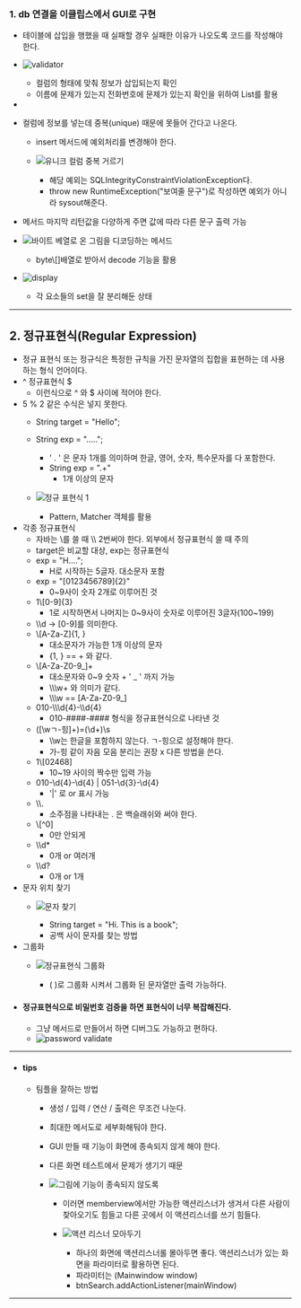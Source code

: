 ### 1. db 연결을 이클립스에서 GUI로 구현
- 테이블에 삽입을 행했을 때 실패할 경우 실패한 이유가 나오도록 코드를 작성해야 한다.
- ![validator](https://github.com/user-attachments/assets/eb404be0-60c5-4c99-bf2e-d82e0b7b8969)

	- 컬럼의 형태에 맞춰 정보가 삽입되는지 확인
	- 이름에 문제가 있는지 전화번호에 문제가 있는지 확인을 위하여 List를 활용
- 
- 컬럼에 정보를 넣는데 중복(unique) 때문에 못들어 간다고 나온다.
	- insert 메서드에 예외처리를 변경해야 한다.
	- ![유니크 컬럼 중복 거르기](https://github.com/user-attachments/assets/1a6e14cd-5653-4286-8245-99152c9a7876)

		- 해당 예외는 SQLIntegrityConstraintViolationException다.
		- throw new RuntimeException("보여줄 문구")로 작성하면 예외가 아니라 sysout해준다.
- 메서드 마지막 리턴값을 다양하게 주면 값에 따라 다른 문구 출력 가능
- ![바이트 베열로 온 그림을 디코딩하는 메서드](https://github.com/user-attachments/assets/db4fde8b-5e09-468d-9da8-7915783ba0ce)

	- byte\\\[]배열로 받아서 decode 기능을 활용
- ![display](https://github.com/user-attachments/assets/0edf23f4-afa3-4ed1-a0bd-319c28f4f989)

	- 각 요소들의 set을 잘 분리해둔 상태

---
## 2. 정규표현식(Regular Expression)
- 정규 표현식 또는 정규식은 특정한 규칙을 가진 문자열의 집합을 표현하는 데 사용하는 형식 언어이다.
- ^ 정규표현식 $ 
	- 이런식으로 ^ 와 $ 사이에 적어야 한다.
- 5 % 2 같은 수식은 넣지 못한다.
	- String target = "Hello";
	- String exp = ".....";
		- ' . ' 은 문자 1개를 의미하며 한글, 영어, 숫자, 특수문자를 다 포함한다.
		- String exp = ".+"
			- 1개 이상의 문자
	- ![정규 표현식 1](https://github.com/user-attachments/assets/fdf0fdd7-6942-4bdc-81a5-d529b526f536)

		- Pattern, Matcher 객체를 활용
- 각종 정규표현식
	- 자바는 \\를 쓸 때 \\\\ 2번써야 한다. 외부에서 정규표현식 쓸 때 주의
	- target은 비교할 대상, exp는 정규표현식
	- exp = "H...."; 
		- H로 시작하는 5글자. 대소문자 포함
	- exp = "\[0123456789]{2}"
		- 0~9사이 숫자 2개로 이루어진 것
	- 1\\\[0-9]{3}
		- 1로 시작하면서 나머지는 0~9사이 숫자로 이루어진 3글자(100~199)
	- \\\\d -> \[0-9]를 의미한다.
	- \\\[A-Za-Z]{1, }
		- 대소문자가 가능한 1개 이상의 문자
		- {1, } == + 와 같다.
	- \\\[A-Za-Z0-9_]+
		- 대소문자와 0~9 숫자 + ' _ ' 까지 가능
		- \\\\\\w+ 와 의미가 같다.
		- \\\\\\w == \[A-Za-Z0-9_]
	-  010-\\\\\\d{4}-\\\\d{4}
		- 010-####-#### 형식을 정규표현식으로 나타낸 것
	- (\[\\wㄱ-힝]+)=(\\d+)\\s
		- \\\\w는 한글을 포함하지 않는다. ㄱ-힝으로 설정해야 한다.
		- 가-힝 같이 자음 모음 분리는 권장 x 다른 방법을 쓴다.
	- 1\\\[02468]
		- 10~19 사이의 짝수만 입력 가능
	- 010-\\d{4}-\\d{4} | 051-\\d{3}-\\d{4}
		- '|' 로 or 표시 가능
	- \\\\.
		- 소주점을 나타내는 . 은 백슬래쉬와 써야 한다.
	- \\\[^0]
		- 0만 안되게
	- \\\\d*
		- 0개 or 여러개
	- \\\\d?
		- 0개 or 1개
- 문자 위치 찾기
	- ![문자 찾기](https://github.com/user-attachments/assets/5a20bd24-7e12-48b6-bbd2-67df0f367c91)

		- String target = "Hi. This is a book";
		- 공백 사이 문자를 찾는 방법
- 그룹화
	- ![정규표현식 그룹화](https://github.com/user-attachments/assets/3938e9b3-548e-42fe-8fb3-a94aae9f2ac7)

		- ( )로 그룹화 시켜서 그룹화 된 문자열만 출력 가능하다.
- #### 정규표현식으로 비밀번호 검증을 하면 표현식이 너무 복잡해진다.
	- 그냥 메서드로 만들어서 하면 디버그도 가능하고 편하다.
	- ![password validate](https://github.com/user-attachments/assets/c1c22711-0fb4-44b7-9eba-8dcd65dfd290)

---
- #### tips
	- 팀플을 잘하는 방법
		- 생성 / 입력 / 연산 / 출력은 무조건 나눈다.
		- 최대한 메서도로 세부화해둬야 한다.
		- GUI 만들 때 기능이 화면에 종속되지 않게 해야 한다.
		- 다른 화면 테스트에서 문제가 생기기 때문
		- ![그림에 기능이 종속되지 않도록](https://github.com/user-attachments/assets/5a375620-8909-40a2-a7cb-a2e52fd39950)

			- 이러면 memberview에서만 가능한 액션리스너가 생겨서 다른 사람이 찾아오기도 힘들고 다른 곳에서 이 액션리스너를 쓰기 힘들다.
			- ![액션 리스너 모아두기](https://github.com/user-attachments/assets/957e9aae-1c70-4803-a884-0d45bb32ab73)

				- 하나의 화면에 액션리스너롤 몰아두면 좋다. 액션리스너가 있는 화면을 파라미터로 활용하면 된다.
				- 파라미터는 (Mainwindow window)
				- btnSearch.addActionListener(mainWindow)

---
